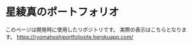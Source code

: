 # 星綾真のポートフォリオ
このページは開発時に使用したリポジトリです。
実際の表示はこちらとなります。
https://ryomahoshiportfoliosite.herokuapp.com/
